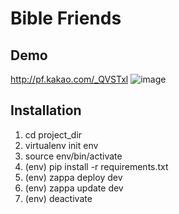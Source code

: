 # Bible Friends


## Demo
http://pf.kakao.com/_QVSTxl
![image](https://user-images.githubusercontent.com/901975/29018290-839fb136-7b95-11e7-8f8f-3e7c9abcf7d1.png)

## Installation 
1. cd project_dir
1. virtualenv init env
1. source env/bin/activate
1. (env) pip install -r requirements.txt
1. (env) zappa deploy dev
1. (env) zappa update dev
1. (env) deactivate
